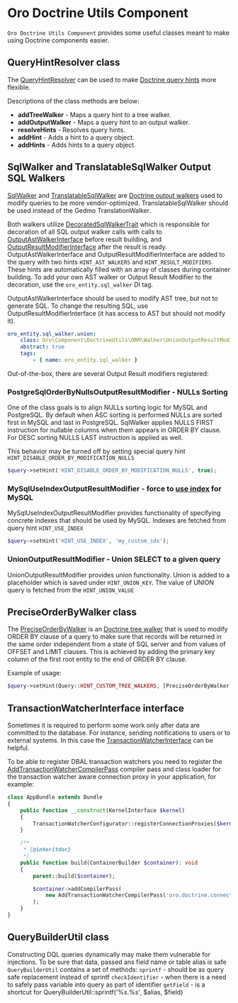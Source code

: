 # Oro Doctrine Utils Component

`Oro Doctrine Utils Component` provides some useful classes meant to make using Doctrine components easier.

## QueryHintResolver class

The [QueryHintResolver](./ORM/QueryHintResolver.php) can be used to make [Doctrine query hints](https://doctrine-orm.readthedocs.org/en/latest/reference/dql-doctrine-query-language.html#query-hints) more flexible. 

 Descriptions of the class methods are below:

- **addTreeWalker** - Maps a query hint to a tree walker.
- **addOutputWalker** - Maps a query hint to an output walker.
- **resolveHints** - Resolves query hints.
- **addHint** - Adds a hint to a query object.
- **addHints** - Adds hints to a query object.

## SqlWalker and TranslatableSqlWalker Output SQL Walkers

[SqlWalker](./ORM/Walker/SqlWalker.php) and [TranslatableSqlWalker](./ORM/Walker/TranslatableSqlWalker.php) are [Doctrine output walkers](http://docs.doctrine-project.org/projects/doctrine-orm/en/latest/cookbook/dql-custom-walkers.html#modify-the-output-walker-to-generate-vendor-specific-sql) used to modify queries to be more vendor-optimized. TranslatableSqlWalker should be used instead of the Gedmo TranslationWalker.

Both walkers utilize [DecoratedSqlWalkerTrait](./ORM/Walker/DecoratedSqlWalkerTrait.php) which is responsible for decoration of all
SQL output walker calls with calls to [OutputAstWalkerInterface](./ORM/Walker/OutputAstWalkerInterface.php) before result building, 
and [OutputResultModifierInterface](./ORM/Walker/OutputResultModifierInterface.php) after the result is ready.
OutputAstWalkerInterface and OutputResultModifierInterface are added to the query with two hints `HINT_AST_WALKERS` and `HINT_RESULT_MODIFIERS`.
These hints are automatically filled with an array of classes during container building. 
To add your own AST walker or Output Result Modifier to the decoration, use the `oro_entity.sql_walker` DI tag.

OutputAstWalkerInterface should be used to modify AST tree, but not to generate SQL.
To change the resulting SQL, use OutputResultModifierInterface (it has access to AST but should not modify it). 

```yaml
oro_entity.sql_walker.union:
    class: Oro\Component\DoctrineUtils\ORM\Walker\UnionOutputResultModifier
    abstract: true
    tags:
        - { name: oro_entity.sql_walker }
```

Out-of-the-box, there are several Output Result modifiers registered:

### PostgreSqlOrderByNullsOutputResultModifier - NULLs Sorting
 One of the class goals is to align NULLs sorting logic for MySQL and PostgreSQL. By default when ASC sorting is performed
 NULLs are sorted first in MySQL and last in PostgreSQL. SqlWalker applies NULLS FIRST instruction for nullable columns
 when them appears in ORDER BY clause. For DESC sorting NULLS LAST instruction is applied as well.
 
 This behavior may be turned off by setting special query hint `HINT_DISABLE_ORDER_BY_MODIFICATION_NULLS`

```php
$query->setHint('HINT_DISABLE_ORDER_BY_MODIFICATION_NULLS', true);
```
 
### MySqlUseIndexOutputResultModifier - force to [use index](https://dev.mysql.com/doc/refman/5.7/en/index-hints.html) for MySQL
 MySqlUseIndexOutputResultModifier provides functionality of specifying concrete indexes that should be used by MySQL.
 Indexes are fetched from query hint `HINT_USE_INDEX`

```php
$query->setHint('HINT_USE_INDEX', 'my_custom_idx');
```

### UnionOutputResultModifier - Union SELECT to a given query
 UnionOutputResultModifier provides union functionality. Union is added to a placeholder which is saved under `HINT_UNION_KEY`. 
 The value of UNION query is fetched from the `HINT_UNION_VALUE`
 
 
## PreciseOrderByWalker class

The [PreciseOrderByWalker](./ORM/Walker/PreciseOrderByWalker.php) is an [Doctrine tree walker](http://docs.doctrine-project.org/projects/doctrine-orm/en/latest/cookbook/dql-custom-walkers.html) that is used to modify ORDER BY clause of a query to make sure that records will be returned in the same order independent from a state of SQL server and from values of OFFSET and LIMIT clauses. This is achieved by adding the primary key column of the first root entity to the end of ORDER BY clause.

Example of usage:

```php
$query->setHint(Query::HINT_CUSTOM_TREE_WALKERS, [PreciseOrderByWalker::class]);
```

## TransactionWatcherInterface interface

Sometimes it is required to perform some work only after data are committed to the database. For instance, sending
notifications to users or to external systems. In this case the [TransactionWatcherInterface](./DBAL/TransactionWatcherInterface.php)
can be helpful.

To be able to register DBAL transaction watchers you need to register the
[AddTransactionWatcherCompilerPass](.DependencyInjection/AddTransactionWatcherCompilerPass.php) compiler pass
and class loader for the transaction watcher aware connection proxy in your application, for example:

```php
class AppBundle extends Bundle
{
    public function __construct(KernelInterface $kernel)
    {
        TransactionWatcherConfigurator::registerConnectionProxies($kernel->getCacheDir());
    }

    /**
     * {@inheritdoc}
     */
    public function build(ContainerBuilder $container): void
    {
        parent::build($container);

        $container->addCompilerPass(
            new AddTransactionWatcherCompilerPass('oro.doctrine.connection.transaction_watcher')
        );
    }
}
```

## QueryBuilderUtil class

Constructing DQL queries dynamically may make them vulnerable for injections. To be sure that data, passed ans field name
or table alias is safe `QueryBuilderUtil` contains a set of methods:
 `sprintf` - should be as query safe replacement instead of sprintf
 `checkIdentifier` - when there is a need to safely pass variable into query as part of identifier
 `getField` - is a shortcut for QueryBuilderUtil::sprintf('%s.%s', $alias, $field)
